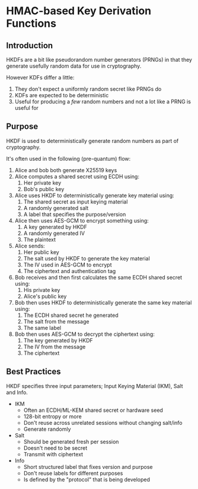 # HMAC-based Key Derivation Functions

## Introduction

HKDFs are a bit like pseudorandom number generators (PRNGs) in that they generate usefully random data for use in cryptography.

However KDFs differ a little:

1. They don't expect a uniformly random secret like PRNGs do
1. KDFs are expected to be deterministic
1. Useful for producing a _few_ random numbers and not a lot like a PRNG is useful for

## Purpose

HKDF is used to deterministically generate random numbers as part of cryptography.

It's often used in the following (pre-quantum) flow:

1. Alice and bob both generate X25519 keys
2. Alice computes a shared secret using ECDH using:
    1. Her private key
    2. Bob's public key
3. Alice uses HKDF to deterministically generate key material using:
    1. The shared secret as input keying material
    2. A randomly generated salt
    3. A label that specifies the purpose/version
4. Alice then uses AES-GCM to encrypt something using:
    1. A key generated by HKDF
    2. A randomly generated IV
    3. The plaintext
5. Alice sends:
    1. Her public key
    2. The salt used by HKDF to generate the key material
    3. The IV used in AES-GCM to encrypt
    4. The ciphertext and authentication tag
6. Bob receives and then first calculates the same ECDH shared secret using:
    1. His private key
    2. Alice's public key
7. Bob then uses HKDF to deterministically generate the same key material using:
    1. The ECDH shared secret he generated
    2. The salt from the message
    3. The same label
8. Bob then uses AES-GCM to decrypt the ciphertext using:
    1. The key generated by HKDF
    2. The IV from the message
    3. The ciphertext

## Best Practices

HKDF specifies three input parameters; Input Keying Material (IKM), Salt and Info.

* IKM
  * Often an ECDH/ML-KEM shared secret or hardware seed
  * 128-bit entropy or more
  * Don't reuse across unrelated sessions without changing salt/info
  * Generate randomly
* Salt
  * Should be generated fresh per session
  * Doesn't need to be secret
  * Transmit with ciphertext
* Info
  * Short structured label that fixes version and purpose
  * Don't reuse labels for different purposes
  * Is defined by the "protocol" that is being developed
